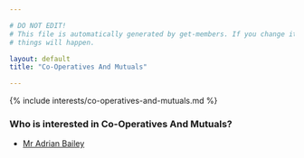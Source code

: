```yaml
---

# DO NOT EDIT!
# This file is automatically generated by get-members. If you change it, bad
# things will happen.

layout: default
title: "Co-Operatives And Mutuals"

---
```


{% include interests/co-operatives-and-mutuals.md %}

### Who is interested in Co-Operatives And Mutuals?


* [Mr Adrian Bailey](/members/mr-adrian-bailey.html)
